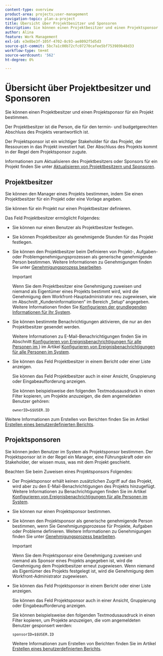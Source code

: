 ```yaml
---
content-type: overview
product-area: projects;user-management
navigation-topic: plan-a-project
title: Übersicht über Projektbesitzer und Sponsoren
description: Sie können einen Projektbesitzer und einen Projektsponsor für ein Projekt bestimmen.
author: Alina
feature: Work Management
exl-id: e3e8be3f-105f-4702-8c93-ae8092f5d5d3
source-git-commit: 5bc7a1c00b72cfc07270cafee5bf753989b48d33
workflow-type: tm+mt
source-wordcount: '562'
ht-degree: 0%

---
```


# Übersicht über Projektbesitzer und Sponsoren

<!-- Audited: 1/2024 -->

Sie können einen Projektbesitzer und einen Projektsponsor für ein Projekt bestimmen.

Der Projektbesitzer ist die Person, die für den termin- und budgetgerechten Abschluss des Projekts verantwortlich ist.

Der Projektsponsor ist ein wichtiger Stakeholder für das Projekt, der Ressourcen in das Projekt investiert hat. Der Abschluss des Projekts kommt in der Regel dem Projektsponsor zugute.

Informationen zum Aktualisieren des Projektbesitzers oder Sponsors für ein Projekt finden Sie unter [Aktualisieren von Projektbesitzern und Sponsoren](../../../manage-work/projects/planning-a-project/update-project-owners-and-sponsors.md).

## Projektbesitzer

Sie können den Manager eines Projekts bestimmen, indem Sie einen Projektbesitzer für ein Projekt oder eine Vorlage angeben.

Sie können für ein Projekt nur einen Projektbesitzer definieren.

Das Feld Projektbesitzer ermöglicht Folgendes:

* Sie können nur einen Benutzer als Projektbesitzer festlegen.
* Sie können Projektbesitzer als genehmigende Stunden für das Projekt festlegen.
* Sie können den Projektbesitzer beim Definieren von Projekt-, Aufgaben- oder Problemgenehmigungsprozessen als generische genehmigende Person bestimmen. Weitere Informationen zu Genehmigungen finden Sie unter [Genehmigungsprozess bearbeiten](../../../administration-and-setup/customize-workfront/configure-approval-milestone-processes/edit-an-approval-process.md).

  >[!IMPORTANT]
  >
  >Wenn Sie dem Projektbesitzer eine Genehmigung zuweisen und niemand als Eigentümer eines Projekts bestimmt wird, wird die Genehmigung dem Workfront-Hauptadministrator neu zugewiesen, wie im Abschnitt „Kundeninformationen“ im Bereich „Setup“ angegeben. Weitere Informationen finden Sie [Konfigurieren der grundlegenden Informationen für Ihr System](../../../administration-and-setup/get-started-wf-administration/configure-basic-info.md).
  >


* Sie können bestimmte Benachrichtigungen aktivieren, die nur an den Projektbesitzer gesendet werden.

  Weitere Informationen zu E-Mail-Benachrichtigungen finden Sie im Abschnitt [Konfigurieren von Ereignisbenachrichtigungen für alle Personen im &#x200B;](../../../administration-and-setup/manage-workfront/emails/configure-event-notifications-for-everyone-in-the-system.md#modify)) im Artikel [Konfigurieren von Ereignisbenachrichtigungen für alle Personen im System](../../../administration-and-setup/manage-workfront/emails/configure-event-notifications-for-everyone-in-the-system.md).

* Sie können das Feld Projektbesitzer in einem Bericht oder einer Liste anzeigen.

  Sie können das Feld Projektbesitzer auch in einer Ansicht, Gruppierung oder Eingabeaufforderung anzeigen.

  Sie können beispielsweise den folgenden Textmodusausdruck in einen Filter kopieren, um Projekte anzuzeigen, die dem angemeldeten Benutzer gehören:

  ```
  ownerID=$$USER.ID
  ```

Weitere Informationen zum Erstellen von Berichten finden Sie im Artikel [Erstellen eines benutzerdefinierten Berichts](../../../reports-and-dashboards/reports/creating-and-managing-reports/create-custom-report.md).

<!--
<div data-mc-conditions="QuicksilverOrClassic.Draft mode">
<h2>Update the Project Owner of a project</h2>
<p>(NOTE: drafted and moved to its own article)</p>
<ol>
<li value="1">Go to the project you want to update.</li>
<li value="2"> Click <strong>Project Details</strong> in the left panel. </li>
<li value="3"> Click the <strong>Edit</strong> icon <img src="assets/qs-edit-icon.png"> in the upper-right corner of the Project Details area, then click <strong>Overview</strong>.  </li>
<li value="4"> <p>Specify the name of a user for the <strong>Project Owner</strong> field.</p> <p>Only active users can be specified as Project Owners.</p> </li>
<li value="5"> Click <strong>Save Changes</strong>. </li>
</ol>
</div>
-->

## Projektsponsoren

Sie können jeden Benutzer im System als Projektsponsor bestimmen. Der Projektsponsor ist in der Regel ein Manager, eine Führungskraft oder ein Stakeholder, der wissen muss, was mit dem Projekt geschieht.

Beachten Sie beim Zuweisen eines Projektsponsors Folgendes:

* Der Projektsponsor erhält keinen zusätzlichen Zugriff auf das Projekt, wird aber zu den E-Mail-Benachrichtigungen des Projekts hinzugefügt. Weitere Informationen zu Benachrichtigungen finden Sie im Artikel [Konfigurieren von Ereignisbenachrichtigungen für alle Personen im System](../../../administration-and-setup/manage-workfront/emails/configure-event-notifications-for-everyone-in-the-system.md).

* Sie können nur einen Projektsponsor bestimmen.
* Sie können den Projektsponsor als generische genehmigende Person bestimmen, wenn Sie Genehmigungsprozesse für Projekte, Aufgaben oder Probleme definieren. Weitere Informationen zu Genehmigungen finden Sie unter [Genehmigungsprozess bearbeiten](../../../administration-and-setup/customize-workfront/configure-approval-milestone-processes/edit-an-approval-process.md).

  >[!IMPORTANT]
  >
  >Wenn Sie dem Projektsponsor eine Genehmigung zuweisen und niemand als Sponsor eines Projekts angegeben ist, wird die Genehmigung dem Projektbesitzer erneut zugewiesen. Wenn niemand als Eigentümer des Projekts festgelegt ist, wird die Genehmigung dem Workfront-Administrator zugewiesen.

* Sie können das Feld Projektsponsor in einem Bericht oder einer Liste anzeigen.

  Sie können das Feld Projektsponsor auch in einer Ansicht, Gruppierung oder Eingabeaufforderung anzeigen.

  Sie können beispielsweise den folgenden Textmodusausdruck in einen Filter kopieren, um Projekte anzuzeigen, die vom angemeldeten Benutzer gesponsert werden:

  ```
  sponsorID=$$USER.ID
  ```



  Weitere Informationen zum Erstellen von Berichten finden Sie im Artikel [Erstellen eines benutzerdefinierten Berichts](../../../reports-and-dashboards/reports/creating-and-managing-reports/create-custom-report.md).

<!--
<div data-mc-conditions="QuicksilverOrClassic.Draft mode">
<h2>Update the Project Sponsor of a project </h2>
<p>(NOTE: drafted and moved to its own article) </p>
<ol>
<li value="1">Go to the Project you want to update.</li>
<li value="2"> Click <strong>Project Details</strong> in the left panel. </li>
<li value="3"> Click the <strong>Edit</strong> icon <img src="assets/qs-edit-icon.png"> in the upper-right corner of the Project Details area, then click <strong>Overview</strong>.  </li>
<li value="4"> <p>Specify the name of a user for the <strong>Project Sponsor</strong> field.</p> <p>Only active users can be specified as Project Sponsors.</p> </li>
<li value="5"> Click <strong>Save Changes</strong>. </li>
</ol>
</div>
-->

